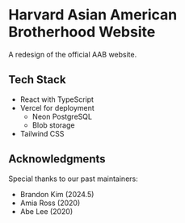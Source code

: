# Harvard Asian American Brotherhood Website

A redesign of the official AAB website.

## Tech Stack
- React with TypeScript
- Vercel for deployment
  - Neon PostgreSQL
  - Blob storage
- Tailwind CSS

## Acknowledgments
Special thanks to our past maintainers:
- Brandon Kim (2024.5)
- Amia Ross (2020)
- Abe Lee (2020)
